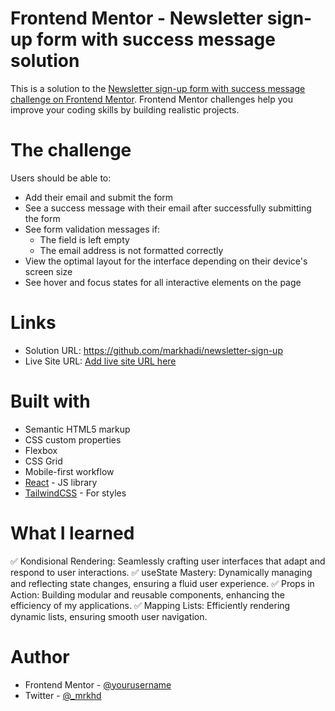 # Frontend Mentor - Newsletter sign-up form with success message solution

This is a solution to the [Newsletter sign-up form with success message challenge on Frontend Mentor](https://www.frontendmentor.io/challenges/newsletter-signup-form-with-success-message-3FC1AZbNrv). Frontend Mentor challenges help you improve your coding skills by building realistic projects.

# The challenge

Users should be able to:

- Add their email and submit the form
- See a success message with their email after successfully submitting the form
- See form validation messages if:
  - The field is left empty
  - The email address is not formatted correctly
- View the optimal layout for the interface depending on their device's screen size
- See hover and focus states for all interactive elements on the page

# Links

- Solution URL: https://github.com/markhadi/newsletter-sign-up
- Live Site URL: [Add live site URL here](https://your-live-site-url.com)

# Built with

- Semantic HTML5 markup
- CSS custom properties
- Flexbox
- CSS Grid
- Mobile-first workflow
- [React](https://reactjs.org/) - JS library
- [TailwindCSS](https://tailwindcss.com/) - For styles

# What I learned

✅ Kondisional Rendering: Seamlessly crafting user interfaces that adapt and respond to user interactions.
✅ useState Mastery: Dynamically managing and reflecting state changes, ensuring a fluid user experience.
✅ Props in Action: Building modular and reusable components, enhancing the efficiency of my applications.
✅ Mapping Lists: Efficiently rendering dynamic lists, ensuring smooth user navigation.

# Author

- Frontend Mentor - [@yourusername](https://www.frontendmentor.io/profile/markhadi)
- Twitter - [@\_mrkhd](https://www.twitter.com/_mrkhd)
